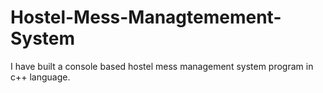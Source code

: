 # Hostel-Mess-Managtemement-System
I have built a console based hostel mess management system program in c++ language.
